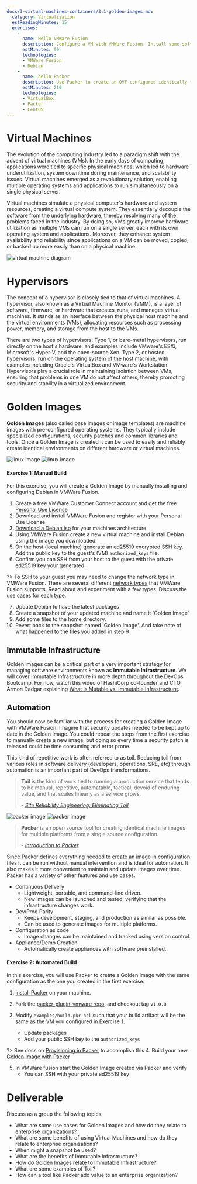 ```yaml
---
docs/3-virtual-machines-containers/3.1-golden-images.md:
  category: Virtualization
  estReadingMinutes: 15
  exercises:
    -
      name: Hello VMWare Fusion
      description: Configure a VM with VMWare Fusion. Install some software and configure it for SSH
      estMinutes: 90
      technologies:
      - VMWare Fusion
      - Debian
    -
      name: hello Packer
      description: Use Packer to create an OVF configured identically to the VM you configured in exercise 1
      estMinutes: 210
      technologies:
      - VirtualBox
      - Packer
      - CentOS
---
```


# Virtual Machines

The evolution of the computing industry led to a paradigm shift with the advent of virtual machines (VMs). In the early days of computing, applications were tied to specific physical machines, which led to hardware underutilization, system downtime during maintenance, and scalability issues. Virtual machines emerged as a revolutionary solution, enabling multiple operating systems and applications to run simultaneously on a single physical server.

Virtual machines simulate a physical computer's hardware and system resources, creating a virtual compute system. They essentially decouple the software from the underlying hardware, thereby resolving many of the problems faced in the industry. By doing so, VMs greatly improve hardware utilization as multiple VMs can run on a single server, each with its own operating system and applications. Moreover, they enhance system availability and reliability since applications on a VM can be moved, copied, or backed up more easily than on a physical machine.

![virtual machine diagram](img3/vm-diagram.png ':class=img-center :alt= vm diagram')

# Hypervisors

The concept of a hypervisor is closely tied to that of virtual machines. A hypervisor, also known as a Virtual Machine Monitor (VMM), is a layer of software, firmware, or hardware that creates, runs, and manages virtual machines. It stands as an interface between the physical host machine and the virtual environments (VMs), allocating resources such as processing power, memory, and storage from the host to the VMs.

There are two types of hypervisors. Type 1, or bare-metal hypervisors, run directly on the host's hardware, and examples include VMware's ESXi, Microsoft's Hyper-V, and the open-source Xen. Type 2, or hosted hypervisors, run on the operating system of the host machine, with examples including Oracle's VirtualBox and VMware's Workstation. Hypervisors play a crucial role in maintaining isolation between VMs, ensuring that problems in one VM do not affect others, thereby promoting security and stability in a virtualized environment.

# Golden Images

**Golden Images** (also called base images or image templates) are machine images with pre-configured operating systems. They typically include specialized configurations, security patches and common libraries and tools. Once a Golden Image is created it can be used to easily and reliably create identical environments on different hardware or virtual machines.

![linux image](img3/linux_light.svg ':size=100x100 :class=light-mode-icon :alt= linux image; light mode')
![linux image](img3/linux_dark.svg ':size=100x100 :class=dark-mode-icon :alt= linux image; dark mode')

#### Exercise 1: Manual Build

For this exercise, you will create a Golden Image by manually installing and configuring Debian in VMWare Fusion.

1. Create a free VMWare Customer Connect account and get the free [Personal Use License](https://customerconnect.vmware.com/en/evalcenter?p=fusion-player-personal-13)
2. Download and install VMWare Fusion and register with your Personal Use License
3. [Download a Debian iso](https://www.debian.org/distrib/netinst) for your machines architecture
4. Using VMWare Fusion create a new virtual machine and install Debian using the image you downloaded.
5. On the host (local machine) generate an ed25519 encrypted SSH key. Add the public key to the guest's (VM) `authorized_keys` file.
6. Confirm you can SSH from your host to the guest with the private ed25519 key your generated.

  ?> To SSH to your guest you may need to change the network type in VMWare Fusion. There are several different [network types](https://kb.vmware.com/s/article/1022264) that VMWare Fusion supports. Read about and experiment with a few types. Discuss the use cases for each type.

7. Update Debian to have the latest packages
8. Create a snapshot of your updated machine and name it 'Golden Image'
9. Add some files to the home directory.
10. Revert back to the snapshot named 'Golden Image'. And take note of what happened to the files you added in step 9

## Immutable Infrastructure

Golden images can be a critical part of a very important strategy for managing software environments known as **Immutable Infrastructure**. We will cover Immutable Infrastructure in more depth throughout the DevOps Bootcamp. For now, watch this video of HashiCorp co-founder and CTO Armon Dadgar explaining [What is Mutable vs. Immutable Infrastructure](https://www.hashicorp.com/resources/what-is-mutable-vs-immutable-infrastructure/).

## Automation

You should now be familiar with the process for creating a Golden Image with VMWare Fusion. Imagine that security updates needed to be kept up to date in the Golden Image. You could repeat the steps from the first exercise to manually create a new image, but doing so every time a security patch is released could be time consuming and error prone.

This kind of repetitive work is often referred to as toil. Reducing toil from various roles in software delivery (developers, operations, SRE, etc) through automation is an important part of DevOps transformations.

> **Toil** is the kind of work tied to running a production service that tends to be manual, repetitive, automatable, tactical, devoid of enduring value, and that scales linearly as a service grows.
>
> *- [Site Reliability Engineering: Eliminating Toil](https://landing.google.com/sre/sre-book/chapters/eliminating-toil/)*

![packer image](img3/packer_light.svg ':size=350x350 :class=light-mode-icon :alt= packer image; light mode')
![packer image](img3/packer_dark.svg ':size=350x350 :class=dark-mode-icon :alt= packer image; light mode')

> **Packer** is an open source tool for creating identical machine images for multiple platforms from a single source configuration.
>
> *- [Introduction to Packer](https://www.packer.io/intro)*

Since Packer defines everything needed to create an image in configuration files it can be run without manual intervention and is ideal for automation. It also makes it more convenient to maintain and update images over time. Packer has a variety of other features and use cases.

- Continuous Delivery
  - Lightweight, portable, and command-line driven.
  - New images can be launched and tested, verifying that the infrastructure changes work.
- Dev/Prod Parity
  - Keeps development, staging, and production as similar as possible.
  - Can be used to generate images for multiple platforms.
- Configuration as code
  - Image changes can be maintained and tracked using version control.
- Appliance/Demo Creation
  - Automatically create appliances with software preinstalled.

#### Exercise 2: Automated Build

In this exercise, you will use Packer to create a Golden Image with the same configuration as the one you created in the first exercise.

1. [Install Packer](https://learn.hashicorp.com/packer/getting-started/install) on your machine.

2. Fork the [packer-plugin-vmware repo](https://github.com/hashicorp/packer-plugin-vmware/tree/v1.0.8), and checkout tag `v1.0.8`

3. Modify `examples/build.pkr.hcl` such that your build artifact will be the same as the VM you configured in Exercise 1.
    - Update packages
    - Add your public SSH key to the `authorized_keys`

  ?> See docs on [Provisioning in Packer](https://developer.hashicorp.com/packer/tutorials/docker-get-started/docker-get-started-provision) to accomplish this
4. Build your new [Golden Image with Packer](https://github.com/hashicorp/packer-plugin-vmware/tree/v1.0.8/example#running-vmware-fusion-examples)

5. In VMWare fusion start the Golden Image created via Packer and verify
    - You can SSH with your private ed25519 key

# Deliverable

Discuss as a group the following topics.

- What are some use cases for Golden Images and how do they relate to enterprise organizations?
- What are some benefits of using Virtual Machines and how do they relate to enterprise organizations?
- When might a snapshot be used?
- What are the benefits of Immutable Infrastructure?
- How do Golden Images relate to Immutable Infrastructure?
- What are some examples of Toil?
- How can a tool like Packer add value to an enterprise organization?
